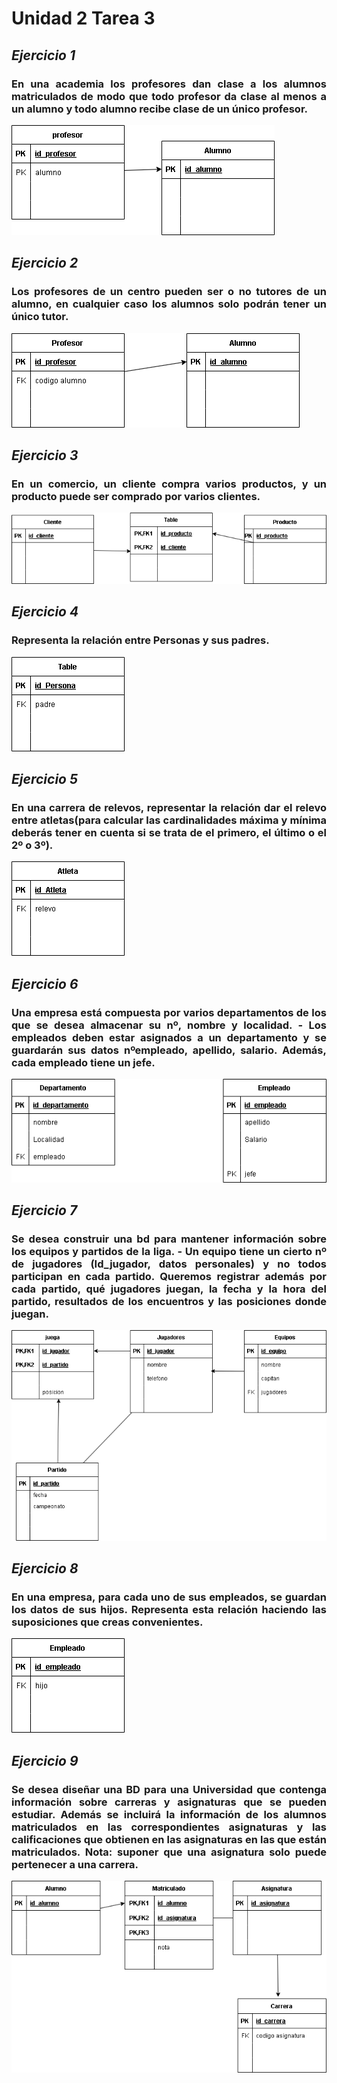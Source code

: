 <div align="justify">

# **Unidad 2 Tarea 3**


## *__Ejercicio 1__*


### En una academia los profesores dan clase a los alumnos matriculados de modo que todo profesor da clase al menos a un alumno y todo alumno recibe clase de un único profesor.

<img src="img/Ejercicio01.drawio.png">


## *__Ejercicio 2__*

### Los profesores de un centro pueden ser o no tutores de un alumno, en cualquier caso los alumnos solo podrán tener un único tutor.

<img src="img/Ejercicio02.drawio.png">


## *__Ejercicio 3__*

### En un comercio, un cliente compra varios productos, y un producto puede ser comprado por varios clientes.

<img src="img/Ejercicio03.drawio.png">


## *__Ejercicio 4__*

### Representa la relación entre Personas y sus padres.

<img src="img/Ejercicio04.drawio.png">


## *__Ejercicio 5__*

### En una carrera de relevos, representar la relación dar el relevo entre atletas(para calcular las cardinalidades máxima y mínima deberás tener en cuenta si se trata de el primero, el último o el 2º o 3º).
<img src="img/Ejercicio05.drawio.png">


## *__Ejercicio 6__*

### Una empresa está compuesta por varios departamentos de los que se desea almacenar su nº, nombre y localidad. - Los empleados deben estar asignados a un departamento y se guardarán sus datos nºempleado, apellido, salario. Además, cada empleado tiene un jefe.

<img src="img/Ejercicio06.drawio.png">


## *__Ejercicio 7__*

### Se desea construir una bd para mantener información sobre los equipos y partidos de la liga. - Un equipo tiene un cierto nº de jugadores (Id_jugador, datos personales) y no todos participan en cada partido. Queremos registrar además por cada partido, qué jugadores juegan, la fecha y la hora del partido, resultados de los encuentros y las posiciones donde juegan.

<img src="img/Ejercicio07.drawio.png">


## *__Ejercicio 8__*

### En una empresa, para cada uno de sus empleados, se guardan los datos de sus hijos. Representa esta relación haciendo las suposiciones que creas convenientes.

<img src="img/Ejercicio08.drawio.png">


## *__Ejercicio 9__*

### Se desea diseñar una BD para una Universidad que contenga información sobre carreras y asignaturas que se pueden estudiar. Además se incluirá la información de los alumnos matriculados en las correspondientes asignaturas y las calificaciones que obtienen en las asignaturas en las que están matriculados. Nota: suponer que una asignatura solo puede pertenecer a una carrera.

<img src="img/Ejercicio09.drawio.png">



